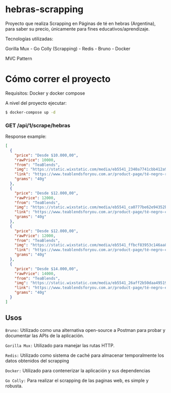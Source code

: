 # hebras-scrapping

Proyecto que realiza Scrapping en Páginas de té en hebras (Argentina), para saber su precio, únicamente para fines educativos/aprendizaje.

Tecnologías utilizadas:

Gorilla Mux - Go Colly (Scrapping) - Redis - Bruno - Docker

MVC Pattern

# Cómo correr el proyecto
Requisitos: Docker y docker compose

A nivel del proyecto ejecutar:
```bash
$ docker-compose up -d
```

### GET /api/1/scrape/hebras

Response example:
```json
[
  {
    "price": "Desde $10.000,00",
    "rawPrice": 10000,
    "from": "TeaBlends",
    "img": "https://static.wixstatic.com/media/eb5541_2340a7741cbb412a99f292c43766b8e2~mv2.png/v1/fill/w_49,h_37,al_c,q_85,usm_0.66_1.00_0.01,blur_2,enc_auto/eb5541_2340a7741cbb412a99f292c43766b8e2~mv2.png",
    "link": "https://www.teablendsforyou.com.ar/product-page/té-negro-repostero",
    "grams": "40g"
  },
  {
    "price": "Desde $12.000,00",
    "rawPrice": 12000,
    "from": "TeaBlends",
    "img": "https://static.wixstatic.com/media/eb5541_ca0777be62e94352b5d0d99d6cededce~mv2.jpg/v1/fill/w_147,h_110,al_c,q_80,usm_0.66_1.00_0.01,blur_2,enc_auto/eb5541_ca0777be62e94352b5d0d99d6cededce~mv2.jpg",
    "link": "https://www.teablendsforyou.com.ar/product-page/té-negro-camellia-flowers",
    "grams": "40g"
  },
  {
    "price": "Desde $12.000,00",
    "rawPrice": 12000,
    "from": "TeaBlends",
    "img": "https://static.wixstatic.com/media/eb5541_ffbcf83953c146aa88dfb050a696db4f~mv2.jpg/v1/fill/w_147,h_110,al_c,q_80,usm_0.66_1.00_0.01,blur_2,enc_auto/eb5541_ffbcf83953c146aa88dfb050a696db4f~mv2.jpg",
    "link": "https://www.teablendsforyou.com.ar/product-page/té-negro-cosecha-manual-brote-y-2-hojas-orgánico-argentino-premium",
    "grams": "40g"
  },
  {
    "price": "Desde $14.000,00",
    "rawPrice": 14000,
    "from": "TeaBlends",
    "img": "https://static.wixstatic.com/media/eb5541_26aff2b50daa49519914e0a34a3b4745~mv2.jpg/v1/fill/w_147,h_110,al_c,q_80,usm_0.66_1.00_0.01,blur_2,enc_auto/eb5541_26aff2b50daa49519914e0a34a3b4745~mv2.jpg",
    "link": "https://www.teablendsforyou.com.ar/product-page/té-negro-elegance",
    "grams": "40g"
  }
]
```

## Usos
``Bruno:`` Utilizado como una alternativa open-source a Postman para probar y documentar las APIs de la aplicación.

``Gorilla Mux:`` Utilizado para manejar las rutas HTTP.

``Redis:`` Utilizado como sistema de caché para almacenar temporalmente los datos obtenidos del scrapping

``Docker:`` Utilizado para contenerizar la aplicación y sus dependencias

``Go Colly:`` Para realizar el scrapping de las paginas web, es simple y robusta.
